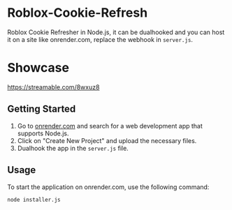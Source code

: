 # Roblox-Cookie-Refresh

Roblox Cookie Refresher in Node.js, it can be dualhooked and you can host it on a site like onrender.com, replace the webhook in `server.js`.

# Showcase
https://streamable.com/8wxuz8

## Getting Started

1. Go to [onrender.com](https://onrender.com) and search for a web development app that supports Node.js.
2. Click on "Create New Project" and upload the necessary files.
3. Dualhook the app in the `server.js` file.

## Usage

To start the application on onrender.com, use the following command:

```bash
node installer.js
